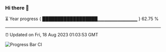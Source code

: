 ### Hi there 👋

⏳ Year progress { ██████████████████▁▁▁▁▁▁▁▁▁▁▁▁ } 62.75 %

---

⏰ Updated on Fri, 18 Aug 2023 01:03:53 GMT

![Progress Bar CI](https://github.com/liununu/liununu/workflows/Progress%20Bar%20CI/badge.svg)
